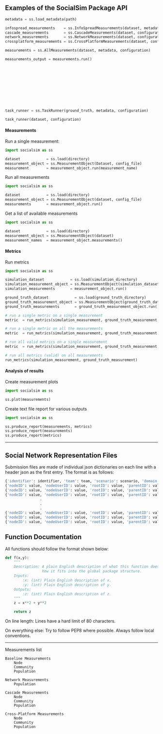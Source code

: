 ## Examples of the SocialSim Package API

```python
metadata = ss.load_metadata(path)

infospread_measurements    = ss.InfoSpreadMeasurements(dataset, metadata, configuration)
cascade_measurements       = ss.CascadeMeasurements(dataset, configuration)
network_measurements       = ss.NetworkMeasurements(dataset, configuration)
crossplatform_measurements = ss.CrossPlatformMeasurements(dataset, configuration)

measurements = ss.AllMeasurements(dataset, metadata, configuration)

measurements_output = measurements.run()











task_runner = ss.TaskRunner(ground_truth, metadata, configuration)

task_runner(dataset, configuration)
```


































#### Measurements

Run a single measurement:

```python
import socialsim as ss

dataset            = ss.load(directory)
measurement_object = ss.MeasurementObject(Dataset, config_file)
measurement        = measurement_object.run(measurement_name)
```

Run all measurements

```python
import socialsim as ss

dataset            = ss.load(directory)
measurement_object = ss.MeasurementObject(dataset, config_file)
measurements       = measurement_object.run()
```

Get a list of available measurements

```python
import socialsim as ss

dataset            = ss.load(directory)
measurement_object = ss.MeasurementObject(dataset)
measurement_names  = measurement_object.measurements()
```

#### Metrics

Run metrics

```python
import socialsim as ss

simulation_dataset            = ss.load(simulation_directory)
simulation_measurement_object = ss.MeasurementObject(simulation_dataset)
simulation_measurements       = measurement_object.run()

ground_truth_dataset            = ss.load(ground_truth_directory)
ground_truth_measurement_object = ss.MeasurementObject(ground_truth_dataset)
ground_truth_measurements       = ground_truth_measurement_object.run()

# run a single metric on a single measurement
metric  = run_metrics(simulation_measurement, ground_truth_measurement, measurement_name, metric_name)

# run a single metric on all the measurements
metric  = run_metrics(simulation_measurement, ground_truth_measurement, metric=metric_name)

# run all valid metrics on a single measurement
metric  = run_metrics(simulation_measurement, ground_truth_measurement, measurement=measurement_name)

# run all metrics (valid) on all measurements
run_metrics(simulation_measurement, ground_truth_measurement)
```

#### Analysis of results

Create measurement plots

```python
import socialsim as ss

ss.plot(measurements)
```

Create text file report for various outputs

```python
import socialsim as ss

ss.produce_report(measurements, metrics)
ss.produce_report(measurements)
ss.produce_report(metrics)
```
_______________________________________________________________________________

## Social Network Representation Files

Submission files are made of individual json dictionaries on each line with a
header json as the first entry. The format is as follows:

```python
{'identifier': identifier, 'team': team, 'scenario': scenario, 'domain': domain}
{'nodeID': value, 'nodeUserID': value, 'rootID': value, 'parentID': value, 'nodeTime': value, 'actionType': value, 'actionSubType': value, 'platform': platform}
{'nodeID': value, 'nodeUserID': value, 'rootID': value, 'parentID': value, 'nodeTime': value, 'actionType': value, 'actionSubType': value, 'platform': platform}
{'nodeID': value, 'nodeUserID': value, 'rootID': value, 'parentID': value, 'nodeTime': value, 'actionType': value, 'actionSubType': value, 'platform': platform}
                .                                                               .
                .                                                               .
                .                                                               .
{'nodeID': value, 'nodeUserID': value, 'rootID': value, 'parentID': value, 'nodeTime': value, 'actionType': value, 'actionSubType': value, 'platform': platform}
{'nodeID': value, 'nodeUserID': value, 'rootID': value, 'parentID': value, 'nodeTime': value, 'actionType': value, 'actionSubType': value, 'platform': platform}
{'nodeID': value, 'nodeUserID': value, 'rootID': value, 'parentID': value, 'nodeTime': value, 'actionType': value, 'actionSubType': value, 'platform': platform}
```

## Function Documentation

All functions should follow the format shown below:

```python
def f(x,y):
    """
    Description: A plain English description of what this function does and
                 how it fits into the global package structure.
    Inputs:
        :x: (int) Plain English description of x.
        :y: (int) Plain English description of y.
    Outputs:
        :z: (int) Plain English description of z.
    """
    z = x**2 + y**2

    return z
```

On line length: Lines have a hard limit of 80 characters.

On everything else: Try to follow PEP8 where possible. Always follow local
conventions.

_______________________________________________________________________________

Measurements list

    Baseline Measurements
        Node
        Community
        Population

    Network Measurements
        Population

    Cascade Measurements
        Node
        Community
        Population

    Cross-Platform Measurements
        Node
        Community
        Population
